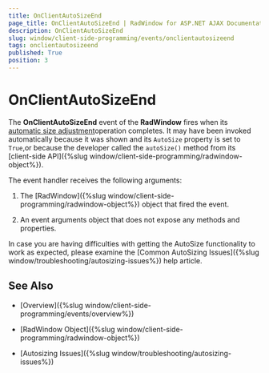 ```yaml
---
title: OnClientAutoSizeEnd
page_title: OnClientAutoSizeEnd | RadWindow for ASP.NET AJAX Documentation
description: OnClientAutoSizeEnd
slug: window/client-side-programming/events/onclientautosizeend
tags: onclientautosizeend
published: True
position: 3
---
```


# OnClientAutoSizeEnd

The **OnClientAutoSizeEnd** event of the **RadWindow** fires when its [automatic size adjustment](https://demos.telerik.com/aspnet-ajax/window/examples/autosize/defaultcs.aspx)operation completes. It may have been invoked automatically because it was shown and its `AutoSize` property is set to `True`,or because the developer called the `autoSize()` method from its [client-side API]({%slug window/client-side-programming/radwindow-object%}).

The event handler receives the following arguments:

1. The [RadWindow]({%slug window/client-side-programming/radwindow-object%}) object that fired the event.

1. An event arguments object that does not expose any methods and properties.

In case you are having difficulties with getting the AutoSize functionality to work as expected, please examine the [Common AutoSizing Issues]({%slug window/troubleshooting/autosizing-issues%}) help article.

## See Also

 * [Overview]({%slug window/client-side-programming/events/overview%})

 * [RadWindow Object]({%slug window/client-side-programming/radwindow-object%})

 * [Autosizing Issues]({%slug window/troubleshooting/autosizing-issues%})
